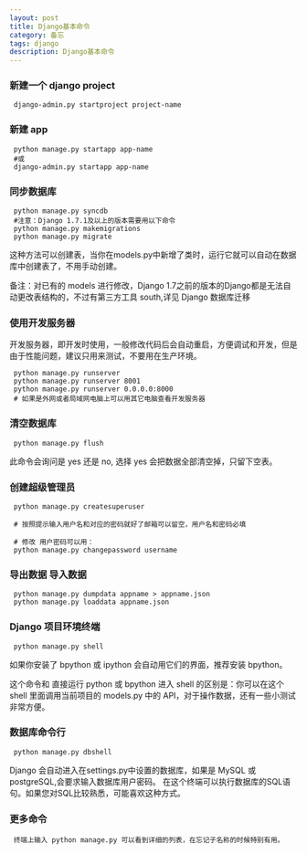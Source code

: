 ```yaml
---
layout: post
title: Django基本命令
category: 备忘
tags: django
description: Django基本命令
---
```


### 新建一个 django project

     django-admin.py startproject project-name

### 新建 app

     python manage.py startapp app-name
     #或
     django-admin.py startapp app-name

### 同步数据库

     python manage.py syncdb 
     #注意：Django 1.7.1及以上的版本需要用以下命令
     python manage.py makemigrations
     python manage.py migrate

这种方法可以创建表，当你在models.py中新增了类时，运行它就可以自动在数据库中创建表了，不用手动创建。

备注：对已有的 models 进行修改，Django 1.7之前的版本的Django都是无法自动更改表结构的，不过有第三方工具 south,详见 Django 数据库迁移 

### 使用开发服务器

开发服务器，即开发时使用，一般修改代码后会自动重启，方便调试和开发，但是由于性能问题，建议只用来测试，不要用在生产环境。

     python manage.py runserver
     python manage.py runserver 8001
     python manage.py runserver 0.0.0.0:8000
     # 如果是外网或者局域网电脑上可以用其它电脑查看开发服务器

### 清空数据库

     python manage.py flush

此命令会询问是 yes 还是 no, 选择 yes 会把数据全部清空掉，只留下空表。

### 创建超级管理员

     python manage.py createsuperuser
  
     # 按照提示输入用户名和对应的密码就好了邮箱可以留空，用户名和密码必填
  
     # 修改 用户密码可以用：
     python manage.py changepassword username

### 导出数据 导入数据

     python manage.py dumpdata appname > appname.json
     python manage.py loaddata appname.json

### Django 项目环境终端

     python manage.py shell

如果你安装了 bpython 或 ipython 会自动用它们的界面，推荐安装 bpython。

这个命令和 直接运行 python 或 bpython 进入 shell 的区别是：你可以在这个 shell 里面调用当前项目的 models.py 中的 API，对于操作数据，还有一些小测试非常方便。

### 数据库命令行

     python manage.py dbshell

Django 会自动进入在settings.py中设置的数据库，如果是 MySQL 或 postgreSQL,会要求输入数据库用户密码。
在这个终端可以执行数据库的SQL语句。如果您对SQL比较熟悉，可能喜欢这种方式。

### 更多命令

     终端上输入 python manage.py 可以看到详细的列表，在忘记子名称的时候特别有用。




